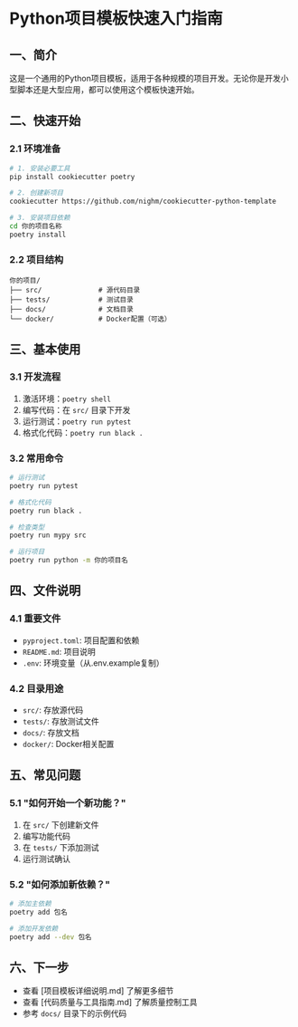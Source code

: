 # Python项目模板快速入门指南

## 一、简介

这是一个通用的Python项目模板，适用于各种规模的项目开发。无论你是开发小型脚本还是大型应用，都可以使用这个模板快速开始。

## 二、快速开始

### 2.1 环境准备
```bash
# 1. 安装必要工具
pip install cookiecutter poetry

# 2. 创建新项目
cookiecutter https://github.com/nighm/cookiecutter-python-template

# 3. 安装项目依赖
cd 你的项目名称
poetry install
```

### 2.2 项目结构
```
你的项目/
├── src/              # 源代码目录
├── tests/            # 测试目录
├── docs/             # 文档目录
└── docker/           # Docker配置（可选）
```

## 三、基本使用

### 3.1 开发流程
1. 激活环境：`poetry shell`
2. 编写代码：在 `src/` 目录下开发
3. 运行测试：`poetry run pytest`
4. 格式化代码：`poetry run black .`

### 3.2 常用命令
```bash
# 运行测试
poetry run pytest

# 格式化代码
poetry run black .

# 检查类型
poetry run mypy src

# 运行项目
poetry run python -m 你的项目名
```

## 四、文件说明

### 4.1 重要文件
- `pyproject.toml`: 项目配置和依赖
- `README.md`: 项目说明
- `.env`: 环境变量（从.env.example复制）

### 4.2 目录用途
- `src/`: 存放源代码
- `tests/`: 存放测试文件
- `docs/`: 存放文档
- `docker/`: Docker相关配置

## 五、常见问题

### 5.1 "如何开始一个新功能？"
1. 在 `src/` 下创建新文件
2. 编写功能代码
3. 在 `tests/` 下添加测试
4. 运行测试确认

### 5.2 "如何添加新依赖？"
```bash
# 添加主依赖
poetry add 包名

# 添加开发依赖
poetry add --dev 包名
```

## 六、下一步

- 查看 [项目模板详细说明.md] 了解更多细节
- 查看 [代码质量与工具指南.md] 了解质量控制工具
- 参考 `docs/` 目录下的示例代码 